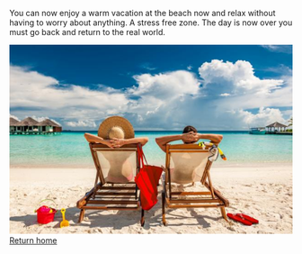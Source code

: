 You can now enjoy a warm vacation at the beach now and relax without having to worry about anything. A stress free zone. The day is now over you must go back and return to the real world.

![beach](../Beach.jpeg)
[Return home](home.md)


